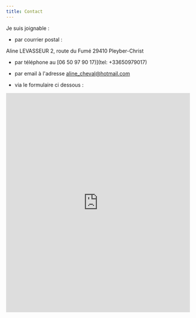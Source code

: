 ```yaml
---
title: Contact
---
```

Je suis joignable :

- par courrier postal :

Aline LEVASSEUR 
2, route du Fumé
29410 Pleyber-Christ

- par téléphone au [06 50 97 90 17)](tel: +33650979017)

- par email à l'adresse [aline_cheval@hotmail.com](mailto:aline_cheval@hotmail.com)

- via le formulaire ci dessous :

<iframe title="Contact Form" src="https://plugins.crisp.chat/urn:crisp.im:contact-form:0/contact/9e99b88b-fb75-47ec-bb71-d5b4c823137c" referrerpolicy="origin" sandbox="allow-forms allow-popups allow-scripts" width="100%" height="600px" frameborder="0"></iframe>

<script type="text/javascript">window.$crisp=[];window.CRISP_WEBSITE_ID="9e99b88b-fb75-47ec-bb71-d5b4c823137c";(function(){d=document;s=d.createElement("script");s.src="https://client.crisp.chat/l.js";s.async=1;d.getElementsByTagName("head")[0].appendChild(s);})();</script>